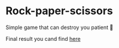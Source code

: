 # Rock-paper-scissors
Simple game that can destroy you patient 🤯

Final result you cand find [here](https://digdiro.github.io/Rock-paper-scissors)
